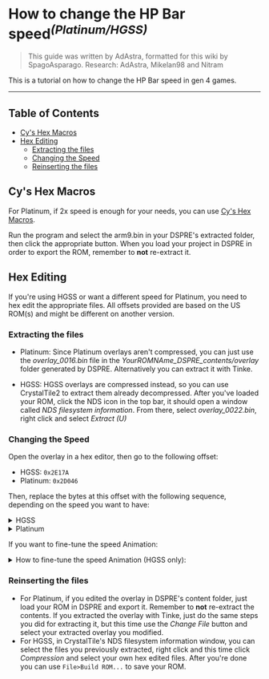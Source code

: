 # How to change the HP Bar speed<sup>*(Platinum/HGSS)*</sup>
> This guide was written by AdAstra, formatted for this wiki by SpagoAsparago.
> Research: AdAstra, Mikelan98 and Nitram

This is a tutorial on how to change the HP Bar speed in gen 4 games.

--- 
## Table of Contents
* [Cy's Hex Macros](#section)
* [Hex Editing](#section-2)
  * [Extracting the files](#subsection)
  * [Changing the Speed](#subsection-1)
  * [Reinserting the files](#subsection-2)

## Cy's Hex Macros

For Platinum, if 2x speed is enough for your needs, you can use [Cy's Hex Macros](https://github.com/dev-cyw/Cy-s-Hex-Macros/releases/tag/v1.2).

Run the program and select the arm9.bin in your DSPRE's extracted folder, then click the appropriate button. 
When you load your project in DSPRE in order to export the ROM, remember to **not** re-extract it.


## Hex Editing
If you're using HGSS or want a different speed for Platinum, you need to hex edit the appropriate files. All offsets provided are based on the US ROM(s) and might be different on another version.

### Extracting the files

* Platinum:
Since Platinum overlays aren't compressed, you can just use the *overlay_0016.bin* file in the *YourROMNAme_DSPRE_contents/overlay* folder generated by DSPRE. Alternatively you can extract it with Tinke.

* HGSS:
HGSS overlays are compressed instead, so you can use CrystalTile2 to extract them already decompressed.
After you've loaded your ROM, click the NDS icon in the top bar, it should open a window called *NDS filesystem information*. From there, select *overlay_0022.bin*, right click and select *Extract (U)*

### Changing the Speed

Open the overlay in a hex editor, then go to the following offset:

* HGSS: `0x2E17A`
* Platinum: `0x2D046`

Then, replace the bytes at this offset with the following sequence, depending on the speed you want to have:

<details> 
 <summary>HGSS</summary>
 
| Byte Sequence  | Speed |
| ------------- | ------------- |  
| 80 01 | x0.25 |
| C0 01 | x0.5  | 
| 40 02 | x2  | 
| 80 02 | x4  | 
| C0 02 | x8  | 

If you want a speed that is not listed above:
<details> 
 <summary>HGSS - Custom Speed</summary>
 
 1) You'll need to use either [Shell-storm online assembler and disassembler](https://shell-storm.org/online/Online-Assembler-and-Disassembler/) or an assembler like [Armips](https://github.com/Kingcom/armips)
 2) Assemble the instruction `LSLS R0, R0, #yourNumber`, with the default `#yourNumber` being 8, which means the base speed is `2^8 = 256`.
 3) Paste the assembled bytes in the overlay

</details>
 
</details>

<details> 
 <summary>Platinum</summary>
 
| Byte Sequence  | Speed |
| ------------- | ------------- |  
| 88 1E | x2 |
| C8 1E | x3  | 
| 08 1F | x4  | 
| 48 1F | x5  | 
| 88 1F | x6  | 
| C8 1F | x7  | 

</details>

If you want to fine-tune the speed Animation:

<details><summary>How to fine-tune the speed Animation (HGSS only):</summary>

1) If you haven't already, you need to expand the arm9 using DSPRE's toolbox
 
2) Paste this at 0x14FF0 of your synthetic overlay file:
```
2D 2D 48 50 20 42 41 52 20 53 50 45 45 44 2D 2D 
80 21 49 00 48 43 11 1C 70 47 C0 46 FF FF FF FF
```
* The first byte of the second row (default is `0x80`) represents the speed "fine control".
 
* `80 21 49 00` means the speed is 128\*2 = 256. [x1]
* `A0 21 49 00` means the speed is 160\*2 = 320. [x1.25]
* `C0 21 49 00` means the speed is 192\*2 = 384. [x1.5]
* ...up to `FF 21 49 00`, which means the speed is 255\*2 = 510. [x1.9921]
 
* The third byte of the second row (default is `0x49`) acts as a cumulative multiplier, or "coarse control". 

* Increasing that value will allow you to set the speed even higher.
 
* `60 21 89 00` means the speed is 96\*4 = 384. [x1.5]
* `80 21 89 00` means the speed is 128\*4 = 512. [x2]
* `EC 21 89 00` means the speed is 236\*4 = 944. [x3.6875]
* ...up to `FF 21 89 00`, which means the speed is 255\*4 = 1020. [x3.9843]
 
3) Paste `77 F1 D1 FA` at `0x2E17A` offset of uncompressed overlay12.

</details>

### Reinserting the files

* For Platinum, if you edited the overlay in DSPRE's content folder, just load your ROM in DSPRE and export it. Remember to **not** re-extract the contents. If you extracted the overlay with Tinke, just do the same steps you did for extracting it, but this time use the *Change File* button and select your extracted overlay you modified.
* For HGSS, in CrystalTile's NDS filesystem information window, you can select the files you previously extracted, right click and this time click *Compression* and select your own hex edited files. After you're done you can use `File>Build ROM...` to save your ROM.

